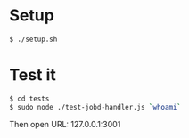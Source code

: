Setup
======
```sh
$ ./setup.sh
```

Test it
=======
```sh
$ cd tests
$ sudo node ./test-jobd-handler.js `whoami`
```

Then open URL: 127.0.0.1:3001
